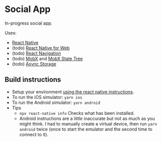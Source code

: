 # Social App

In-progress social app.

Uses:

- [React Native](https://reactnative.dev)
- (todo) [React Native for Web](https://necolas.github.io/react-native-web/)
- (todo) [React Navigation](https://reactnative.dev/docs/navigation#react-navigation)
- (todo) [MobX](https://mobx.js.org/README.html) and [MobX State Tree](https://mobx-state-tree.js.org/)
- (todo) [Async Storage](https://github.com/react-native-async-storage/async-storage)

## Build instructions

- Setup your environment [using the react native instructions](https://reactnative.dev/docs/environment-setup).
- To run the iOS simulator: `yarn ios`
- To run the Android simulator: `yarn android`
- Tips
  - `npx react-native info` Checks what has been installed.
  - Android instructions are a *little* inaccurate but not as much as you might think. I had to manually create a virtual device, then run `yarn android` twice (once to start the emulator and the second time to connect to it).